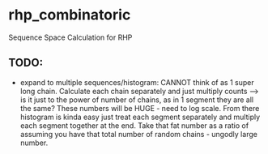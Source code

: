 # rhp_combinatoric
Sequence Space Calculation for RHP

## TODO:
- expand to multiple sequences/histogram: CANNOT think of as 1 super long chain. Calculate each chain separately and just multiply counts --> is it just to the power of number of chains, as in 1 segment they are all the same? These numbers will be HUGE - need to log scale. From there histogram is kinda easy just treat each segment separately and multiply each segment together at the end. Take that fat number as a ratio of assuming you have that total number of random chains - ungodly large number.